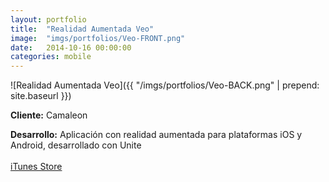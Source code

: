```yaml
---
layout:	portfolio
title:	"Realidad Aumentada Veo"
image:	"imgs/portfolios/Veo-FRONT.png"
date:   2014-10-16 00:00:00
categories: mobile
---
```

![Realidad Aumentada Veo]({{ "/imgs/portfolios/Veo-BACK.png" | prepend: site.baseurl }})

**Cliente:** Camaleon

**Desarrollo:** Aplicación con realidad aumentada para plataformas iOS y Android, desarrollado con Unite
<br><br>
<a class="link" href="https://itunes.apple.com/us/app/eye-candy-ra/id921900689?mt=8" target="blank"> iTunes Store</a>